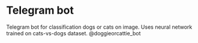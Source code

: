 # Telegram bot
Telegram bot for classification dogs or cats on image. Uses neural network trained on cats-vs-dogs dataset.
@doggieorcattie_bot
